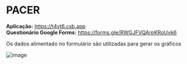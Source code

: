 # PACER
**Aplicação:** https://t4vt6.csb.app <br/>
**Questionário Google Forms:** https://forms.gle/RWGJFVQArpKRoUvk6

Os dados alimentado no formulário são utilizadas para gerar os gráficos

![image](https://user-images.githubusercontent.com/37182059/134441108-a72a58bf-9ea9-4215-8ddb-38ab22c30d12.png)
